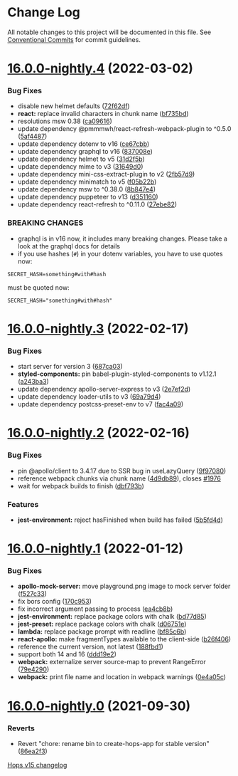 # Change Log

All notable changes to this project will be documented in this file.
See [Conventional Commits](https://conventionalcommits.org) for commit guidelines.

# [16.0.0-nightly.4](https://github.com/xing/hops/compare/v16.0.0-nightly.3...v16.0.0-nightly.4) (2022-03-02)


### Bug Fixes

* disable new helmet defaults ([72f62df](https://github.com/xing/hops/commit/72f62df07c46d691db5f609bf17a4028cd507cfb))
* **react:** replace invalid characters in chunk name ([bf735bd](https://github.com/xing/hops/commit/bf735bdda65fe7b33e7fe19aaddaa42bb2917644))
* resolutions msw 0.38 ([ca09616](https://github.com/xing/hops/commit/ca09616c878e2f6f85f60fc7e4c0efd5c4ed2840))
* update dependency @pmmmwh/react-refresh-webpack-plugin to ^0.5.0 ([5af4487](https://github.com/xing/hops/commit/5af4487c8128daeee8cbc832c4cfcc9614a39d3a))
* update dependency dotenv to v16 ([ce67cbb](https://github.com/xing/hops/commit/ce67cbb0cfaf854f97cc589175e49821d67ee47b))
* update dependency graphql to v16 ([837008e](https://github.com/xing/hops/commit/837008e3a610fa141e107b0ae4c42a07d1b2b62f))
* update dependency helmet to v5 ([31d2f5b](https://github.com/xing/hops/commit/31d2f5bcc3dc87dab1d6dc115c64bbae3d3dab1a))
* update dependency mime to v3 ([31649d0](https://github.com/xing/hops/commit/31649d031c7818305ae17966eb2b35fc866d65a1))
* update dependency mini-css-extract-plugin to v2 ([2fb57d9](https://github.com/xing/hops/commit/2fb57d971f98c8a754d4e3d05f6014136cdf0baf))
* update dependency minimatch to v5 ([f05b22b](https://github.com/xing/hops/commit/f05b22b9ec23792ead5eaef2cf89f1100458c24e))
* update dependency msw to ^0.38.0 ([8b847e4](https://github.com/xing/hops/commit/8b847e4ee30f15beb123415e4cf4afa69959fe77))
* update dependency puppeteer to v13 ([d351160](https://github.com/xing/hops/commit/d3511607d204c09d50a2217d3d731c0688ec62c2))
* update dependency react-refresh to ^0.11.0 ([27ebe82](https://github.com/xing/hops/commit/27ebe822844464798cc924d6b5f7fde0554d016b))


### BREAKING CHANGES

* graphql is in v16 now, it includes many breaking
changes. Please take a look at the graphql docs for details
* if you use hashes (`#`) in your dotenv variables,
you have to use quotes now:

```
SECRET_HASH=something#with#hash
```

must be quoted now:

```
SECRET_HASH="something#with#hash"
```





# [16.0.0-nightly.3](https://github.com/xing/hops/compare/v16.0.0-nightly.2...v16.0.0-nightly.3) (2022-02-17)


### Bug Fixes

* start server for version 3 ([687ca03](https://github.com/xing/hops/commit/687ca03ba3e7902a57b513cd4a98f8a10686f9ce))
* **styled-components:** pin babel-plugin-styled-components to v1.12.1 ([a243ba3](https://github.com/xing/hops/commit/a243ba38fe2cbda26a2bf6b4d947d6dbf069c8ff))
* update dependency apollo-server-express to v3 ([2e7ef2d](https://github.com/xing/hops/commit/2e7ef2d7b8620dfbbf3db81cea42e60218f194d1))
* update dependency loader-utils to v3 ([69a79d4](https://github.com/xing/hops/commit/69a79d483a3a238122267b751a927d20f5dc9bf9))
* update dependency postcss-preset-env to v7 ([fac4a09](https://github.com/xing/hops/commit/fac4a09aff969ca23f37fcdc1ab6456604d2e3f9))





# [16.0.0-nightly.2](https://github.com/xing/hops/compare/v16.0.0-nightly.1...v16.0.0-nightly.2) (2022-02-16)


### Bug Fixes

* pin @apollo/client to 3.4.17 due to SSR bug in useLazyQuery ([9f97080](https://github.com/xing/hops/commit/9f97080f8d6a32db72427c5b2974d2a8ad2ba264))
* reference webpack chunks via chunk name ([4d9db89](https://github.com/xing/hops/commit/4d9db895be547a0577cd336e29676a5cb836d284)), closes [#1976](https://github.com/xing/hops/issues/1976)
* wait for webpack builds to finish ([dbf793b](https://github.com/xing/hops/commit/dbf793b74ecb88374a1f6b71f5119bb19744682d))


### Features

* **jest-environment:** reject hasFinished when build has failed ([5b5fd4d](https://github.com/xing/hops/commit/5b5fd4d6f84c17ac6fb917f5fe20ad683de79484))





# [16.0.0-nightly.1](https://github.com/xing/hops/compare/v16.0.0-nightly.0...v16.0.0-nightly.1) (2022-01-12)


### Bug Fixes

* **apollo-mock-server:** move playground.png image to mock server folder ([f527c33](https://github.com/xing/hops/commit/f527c33c69c21f6aa979f3811441a91622bd0f5f))
* fix bors config ([170c953](https://github.com/xing/hops/commit/170c9530547cf1dba0eba0fc993ed769679198a4))
* fix incorrect argument passing to process ([ea4cb8b](https://github.com/xing/hops/commit/ea4cb8b8a070f9fd7428f1991cfe0703d35d5039))
* **jest-environment:** replace package colors with chalk ([bd77d85](https://github.com/xing/hops/commit/bd77d8572e08ca4f372bed683c90b74aae766eba))
* **jest-preset:** replace package colors with chalk ([d06751e](https://github.com/xing/hops/commit/d06751e8ac1c86139d76a7fc30abe45e8cc62f0e))
* **lambda:** replace package prompt with readline ([bf85c6b](https://github.com/xing/hops/commit/bf85c6bd7cce9cc9c8f6969a71d1f70735005523))
* **react-apollo:** make fragmentTypes available to the client-side ([b26f406](https://github.com/xing/hops/commit/b26f406f4790b8aa03c8e14ee7916ebcccff9925))
* reference the current version, not latest ([188fbd1](https://github.com/xing/hops/commit/188fbd197538ff7261d854a30a89f58e2cccd252))
* support both 14 and 16 ([ddd19e2](https://github.com/xing/hops/commit/ddd19e25d9e94d70ee245e69cda396d776894055))
* **webpack:** externalize server source-map to prevent RangeError ([79e4290](https://github.com/xing/hops/commit/79e4290febe6316adf7ef4c17ecbd26fefc133fd))
* **webpack:** print file name and location in webpack warnings ([0e4a05c](https://github.com/xing/hops/commit/0e4a05c3c19e815cd5d40e49c19ef7a1d79ac0ac))





# [16.0.0-nightly.0](https://github.com/xing/hops/compare/v15.0.0...v16.0.0-nightly.0) (2021-09-30)


### Reverts

* Revert "chore: rename bin to create-hops-app for stable version" ([86ea2f3](https://github.com/xing/hops/commit/86ea2f3f012656da5b9d913e4fdd6a6564bbbcec))





[Hops v15 changelog](https://github.com/xing/hops/blob/v15.x/CHANGELOG.md)

